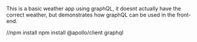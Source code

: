 This is a basic weather app using graphQL, it doesnt actually have the correct weather, but demonstrates how graphQL can be used in the front-end.


//npm install npm install @apollo/client graphql

